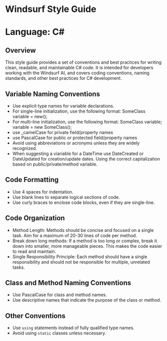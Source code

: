 # Windsurf Style Guide
# Language: C#

## Overview
This style guide provides a set of conventions and best practices for writing clean, readable, and maintainable C# code. It is intended for developers working with the Windsurf AI, and covers coding conventions, naming standards, and other best practices for C# development.

## Variable Naming Conventions
* Use explicit type names for variable declarations.
* For single-line initialization, use the following format:
SomeClass variable = new();
* For multi-line initialization, use the following format:
SomeClass variable; variable = new SomeClass();
* use _camelCase for private field/property names
* use PascalCase for public or protected field/property names
* Avoid using abbreviations or acronyms unless they are widely recognized.
* When suggesting a viariable for a DateTime use DateCreated or DateUpdated for creation/update dates. Using the correct capitalization based on public/private/method variable.

## Code Formatting
* Use 4 spaces for indentation.
* Use blank lines to separate logical sections of code.
* Use curly braces to enclose code blocks, even if they are single-line.

## Code Organization
* Method Length: Methods should be concise and focused on a single task. Aim for a maximum of 20-30 lines of code per method.
* Break down long methods: If a method is too long or complex, break it down into smaller, more manageable pieces. This makes the code easier to read and maintain.
* Single Responsibility Principle: Each method should have a single responsibility and should not be responsible for multiple, unrelated tasks.

## Class and Method Naming Conventions
* Use PascalCase for class and method names.
* Use descriptive names that indicate the purpose of the class or method.

## Other Conventions
* Use `using` statements instead of fully qualified type names.
* Avoid using `static` classes unless necessary.

